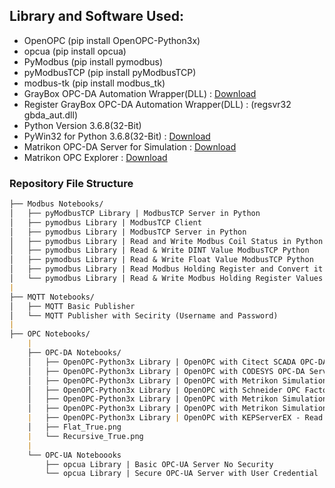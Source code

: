 ## Library and Software Used:

- OpenOPC (pip install OpenOPC-Python3x)
- opcua (pip install opcua)
- PyModbus (pip install pymodbus)
- pyModbusTCP (pip install pyModbusTCP)
- modbus-tk (pip install modbus_tk)
- GrayBox OPC-DA Automation Wrapper(DLL) : [Download](http://gestyy.com/etVI8J)
- Register GrayBox OPC-DA Automation Wrapper(DLL) : (regsvr32 gbda_aut.dll)
- Python Version 3.6.8(32-Bit)
- PyWin32 for Python 3.6.8(32-Bit) : [Download](http://gestyy.com/etVOqH)
- Matrikon OPC-DA Server for Simulation : [Download](http://gestyy.com/etVO0r)
- Matrikon OPC Explorer : [Download](http://gestyy.com/etVI9q)

### Repository File Structure
```markdown
├── Modbus Notebooks/
│   ├── pyModbusTCP Library | ModbusTCP Server in Python
│   ├── pymodbus Library | ModbusTCP Client
│   ├── pymodbus Library | ModbusTCP Server in Python
│   ├── pymodbus Library | Read and Write Modbus Coil Status in Python
│   ├── pymodbus Library | Read & Write DINT Value ModbusTCP Python
│   ├── pymodbus Library | Read & Write Float Value ModbusTCP Python
│   ├── pymodbus Library | Read Modbus Holding Register and Convert it into Binary(Bits)
│   └── pymodbus Library | Read & Write Modbus Holding Register Values in Python
|
├── MQTT Notebooks/
│   ├── MQTT Basic Publisher
│   └── MQTT Publisher with Secirity (Username and Password)
|
├── OPC Notebooks/
    |
    ├── OPC-DA Notebooks/
    │   ├── OpenOPC-Python3x Library | OpenOPC with Citect SCADA OPC-DA Server
    │   ├── OpenOPC-Python3x Library | OpenOPC with CODESYS OPC-DA Server (Schneider Machine Expert Basic)
    │   ├── OpenOPC-Python3x Library | OpenOPC with Metrikon Simulation Server
    │   ├── OpenOPC-Python3x Library | OpenOPC with Schneider OPC Factory Server
    │   ├── OpenOPC-Python3x Library | OpenOPC with Metrikon Simulation Server - Getting Tag Properties
    │   ├── OpenOPC-Python3x Library | OpenOPC with Metrikon Simulation Server - Flat and Recursive Option
    |   ├── OpenOPC-Python3x Library | OpenOPC with KEPServerEX - Read and Write Tags
    │   ├── Flat_True.png
    |   └── Recursive_True.png
    |
    └── OPC-UA Noteboooks
        ├── opcua Library | Basic OPC-UA Server No Security
        └── opcua Library | Secure OPC-UA Server with User Credential

```
